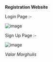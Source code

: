 **Registration Website**

Login Page :-

![image](https://github.com/ParkerStones/registrationwebsite/assets/38376474/d32b55aa-8fe8-439c-89b4-8f484fb2d8e0)

Sign Up Page :-

![image](https://github.com/ParkerStones/registrationwebsite/assets/38376474/41c3afce-9f93-4ab9-b445-166c010710fd)


_Valar Morghulis_
